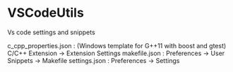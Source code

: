 # VSCodeUtils
Vs code settings and snippets

c_cpp_properties.json : (Windows template for G++11 with boost and gtest) C/C++ Extension -> Extension Settings
makefile.json : Preferences -> User Snippets -> Makefile
settings.json : Preferences -> Settings